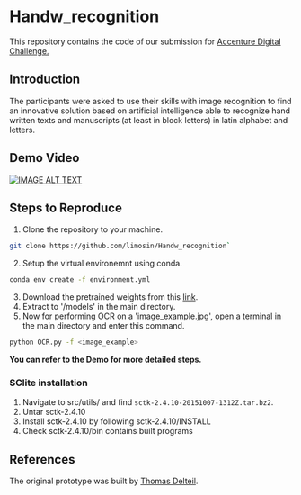 # Handw_recognition
This repository contains the code of our submission for [Accenture Digital Challenge.](https://www.hackerearth.com/challenges/hackathon/accenture-imagesing/)

## Introduction
The participants were asked to use their skills with image recognition to find an innovative solution based on artificial intelligence able to recognize hand written texts and manuscripts (at least in block letters) in latin alphabet and letters.

## Demo Video
[![IMAGE ALT TEXT](http://img.youtube.com/vi/QrRokLO14is/0.jpg)](http://www.youtube.com/watch?v=QrRokLO14is "Handwritten Text Recognition")

## Steps to Reproduce
1. Clone the repository to your machine.
```bash 
git clone https://github.com/limosin/Handw_recognition`
```
2. Setup the virtual environemnt using conda. 
```bash
conda env create -f environment.yml
```
3. Download the pretrained weights from this [link](https://drive.google.com/open?id=1xxsuQoYfZbG4nJfRMznl7jdcWIvRAWOR).
4. Extract to '/models' in the main directory.
5. Now for performing OCR on a 'image_example.jpg', open a terminal in the main directory and enter this command.
```bash
python OCR.py -f <image_example>
```
__You can refer to the Demo for more detailed steps.__

### SClite installation
1) Navigate to src/utils/ and find `sctk-2.4.10-20151007-1312Z.tar.bz2`. 
3) Untar sctk-2.4.10
4) Install sctk-2.4.10 by following sctk-2.4.10/INSTALL
5) Check sctk-2.4.10/bin contains built programs

## References
The original prototype was built by [Thomas Delteil](https://github.com/ThomasDelteil).
